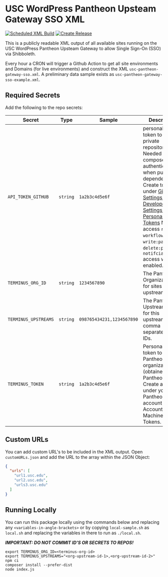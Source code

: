 # USC WordPress Pantheon Upsteam Gateway SSO XML

[![Scheduled XML Build](https://github.com/uscwebservices/usc-wordpress-pantheon-upstream-gateway-sso-xml/actions/workflows/scheduled-xml-build.yml/badge.svg)](https://github.com/uscwebservices/usc-wordpress-pantheon-upstream-gateway-sso-xml/actions/workflows/scheduled-xml-build.yml)
[![Create Release](https://github.com/uscwebservices/usc-wordpress-pantheon-upstream-gateway-sso-xml/actions/workflows/create-release.yml/badge.svg)](https://github.com/uscwebservices/usc-wordpress-pantheon-upstream-gateway-sso-xml/actions/workflows/create-release.yml)

This is a publicly readable XML output of all available sites running on the USC WordPress Pantheon Upsteam Gateway to allow Single Sign-On (SSO) via Shibboleth.

Every hour a CRON will trigger a Github Action to get all site environments and Domains (for live environments) and construct the XML `usc-pantheon-gateway-sso.xml`.  A preliminary data sample exists as `usc-pantheon-gateway-sso-example.xml`.

## Required Secrets

Add the following to the repo secrets:

Secret | Type | Sample | Description
-------|------|---------|------------
`API_TOKEN_GITHUB` | `string` | `1a2b3c4d5e6f` | personal access token to Github private repositories.  Needed to set composer authentication when pulling dependencies.  Create token under [Github -> Settings -> Developer Settings -> Personal Access Tokens](https://github.com/settings/tokens)  Needs access `repo`, `workflow`, `write:packages`, `delete:packages`, `notifciations` access with SSO enabled.
`TERMINUS_ORG_ID` | `string` | `1234567890` | The Pantheon Organization ID for sites with the upstream.
`TERMINUS_UPSTREAMS` | `string` | `098765434231,1234567890` | The Pantheon Upstream IDs for this upstream as a comma separated list of IDs.
`TERMINUS_TOKEN` | `string` | `1a2b3c4d5e6f` | Personal access token to Pantheon organization (obtained from Pantheon).  Create a token under your Pantheon account in Account -> Machine Tokens.

## Custom URLs

You can add custom URL's to be included in the XML output.  Open `customURLs.json` and add the URL to the array within the JSON Object:

```json
{
  "urls": [
    "url1.usc.edu",
    "url2.usc.edu",
    "urls3.usc.edu"
  ]
}
```

## Running Locally

You can run this package locally using the commands below and replacing any `<variables-in-angle-brackets>` or by copying `local-sample.sh` as `local.sh` and replacing the variables in there to run as `./local.sh`.

***IMPORTANT: DO NOT COMMIT ID'S OR SECRETS TO REPOS!***

```console
export TERMINUS_ORG_ID=<terminus-org-id>
export TERMINUS_UPSTREAMS="<org-upstream-id-1>,<org-upstream-id-2>"
npm ci
composer install --prefer-dist
node index.js
```
